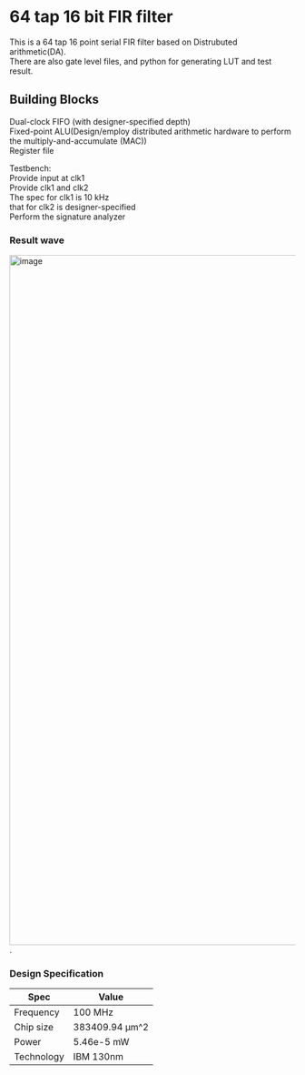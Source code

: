 # 64 tap 16 bit FIR filter
This is a 64 tap 16 point serial FIR filter based on Distrubuted arithmetic(DA).  
There are also gate level files, and python for generating LUT and test result.   

## Building Blocks
  Dual-clock FIFO (with designer-specified depth)    
  Fixed-point ALU(Design/employ distributed arithmetic hardware to perform the multiply-and-accumulate (MAC))     
  Register file      
  
Testbench:    
  Provide input at clk1      
  Provide clk1 and clk2      
  The spec for clk1 is 10 kHz   
  that for clk2 is designer-specified        
  Perform the signature analyzer     
  
### Result wave
<img width="1213" alt="image" src="https://user-images.githubusercontent.com/103384755/180323733-e07061e7-cbb0-4b90-a190-55dc539b16fd.png">.   

### Design Specification
| Spec     |     Value     |
|----------|---------------|
|Frequency |100 MHz        |
|Chip size |383409.94 µm^2 |
|Power     |5.46e-5 mW     |
|Technology|IBM 130nm      |

  


